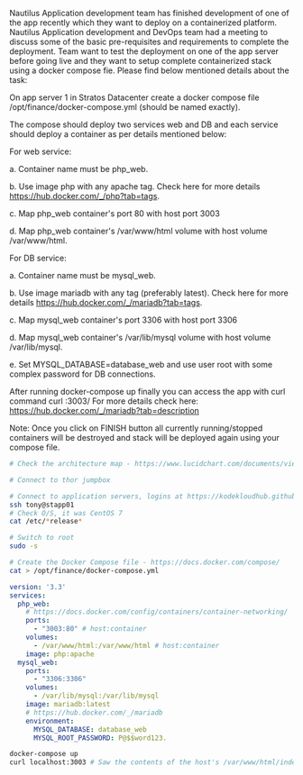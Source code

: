 Nautilus Application development team has finished development of one of the app recently which they want to deploy on a containerized platform. Nautilus Application development and DevOps team had a meeting to discuss some of the basic pre-requisites and requirements to complete the deployment. Team want to test the deployment on one of the app server before going live and they want to setup complete containerized stack using a docker compose fie. Please find below mentioned details about the task:


On app server 1 in Stratos Datacenter create a docker compose file /opt/finance/docker-compose.yml (should be named exactly).

The compose should deploy two services web and DB and each service should deploy a container as per details mentioned below:

For web service:

a. Container name must be php_web.

b. Use image php with any apache tag. Check here for more details https://hub.docker.com/_/php?tab=tags.

c. Map php_web container's port 80 with host port 3003

d. Map php_web container's /var/www/html volume with host volume /var/www/html.

For DB service:

a. Container name must be mysql_web.

b. Use image mariadb with any tag (preferably latest). Check here for more details https://hub.docker.com/_/mariadb?tab=tags.

c. Map mysql_web container's port 3306 with host port 3306

d. Map mysql_web container's /var/lib/mysql volume with host volume /var/lib/mysql.

e. Set MYSQL_DATABASE=database_web and use user root with some complex password for DB connections.

After running docker-compose up finally you can access the app with curl command curl <server-ip or hostname>:3003/
For more details check here: https://hub.docker.com/_/mariadb?tab=description

Note: Once you click on FINISH button all currently running/stopped containers will be destroyed and stack will be deployed again using your compose file.

```bash
# Check the architecture map - https://www.lucidchart.com/documents/view/58e22de2-c446-4b49-ae0f-db79a3318e97/0_0

# Connect to thor jumpbox

# Connect to application servers, logins at https://kodekloudhub.github.io/kodekloud-engineer/docs/projects/nautilus
ssh tony@stapp01
# Check O/S, it was CentOS 7
cat /etc/*release*

# Switch to root
sudo -s

# Create the Docker Compose file - https://docs.docker.com/compose/
cat > /opt/finance/docker-compose.yml
```

```yaml
version: '3.3'
services:
  php_web:
    # https://docs.docker.com/config/containers/container-networking/
    ports:
      - "3003:80" # host:container
    volumes:
      - /var/www/html:/var/www/html # host:container
    image: php:apache
  mysql_web:
    ports:
      - "3306:3306"
    volumes:
      - /var/lib/mysql:/var/lib/mysql
    image: mariadb:latest
    # https://hub.docker.com/_/mariadb
    environment:
      MYSQL_DATABASE: database_web
      MYSQL_ROOT_PASSWORD: P@$$word123.
```

```bash
docker-compose up
curl localhost:3003 # Saw the contents of the host's /var/www/html/index.php
```
